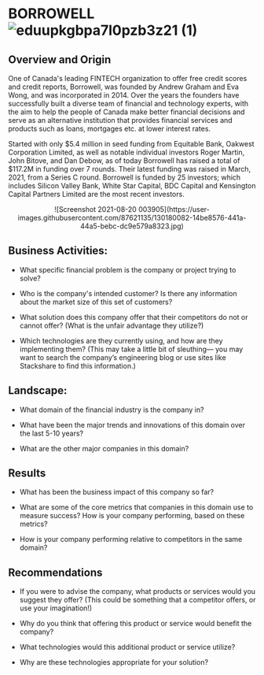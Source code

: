 # BORROWELL ![eduupkgbpa7l0pzb3z21 (1)](https://user-images.githubusercontent.com/87621135/130178768-1fbf4a32-ff7b-4aba-8d99-ef0b722fb9a1.png)


## Overview and Origin

One of Canada's leading FINTECH organization to offer free credit scores and credit reports, Borrowell, was founded by Andrew Graham and Eva Wong, and was incorporated in 2014. Over the years the founders have successfully built a diverse team of financial and technology experts, with the aim to help the people of Canada make better financial decisions and serve as an alternative institution that provides financial services and products such as loans, mortgages etc. at lower interest rates. 

Started with only $5.4 million in seed funding from Equitable Bank, Oakwest Corporation Limited, as well as notable individual investors Roger Martin, John Bitove, and Dan Debow, as of today Borrowell has raised a total of $117.2M in funding over 7 rounds. Their latest funding was raised in March, 2021, from a Series C round. Borrowell is funded by 25 investors; which includes Silicon Valley Bank, White Star Capital, BDC Capital and Kensington Capital Partners Limited are the most recent investors. 

<p align="center">
  ![Screenshot 2021-08-20 003905](https://user-images.githubusercontent.com/87621135/130180082-14be8576-441a-44a5-bebc-dc9e579a8323.jpg)
</p>

## Business Activities:

* What specific financial problem is the company or project trying to solve?

* Who is the company's intended customer?  Is there any information about the market size of this set of customers?

* What solution does this company offer that their competitors do not or cannot offer? (What is the unfair advantage they utilize?)

* Which technologies are they currently using, and how are they implementing them? (This may take a little bit of sleuthing–– you may want to search the company’s engineering blog or use sites like Stackshare to find this information.)

## Landscape:

* What domain of the financial industry is the company in?

* What have been the major trends and innovations of this domain over the last 5-10 years?

* What are the other major companies in this domain?

## Results

* What has been the business impact of this company so far?

* What are some of the core metrics that companies in this domain use to measure success? How is your company performing, based on these metrics?

* How is your company performing relative to competitors in the same domain?

## Recommendations

* If you were to advise the company, what products or services would you suggest they offer? (This could be something that a competitor offers, or use your imagination!)

* Why do you think that offering this product or service would benefit the company?

* What technologies would this additional product or service utilize?

* Why are these technologies appropriate for your solution?
